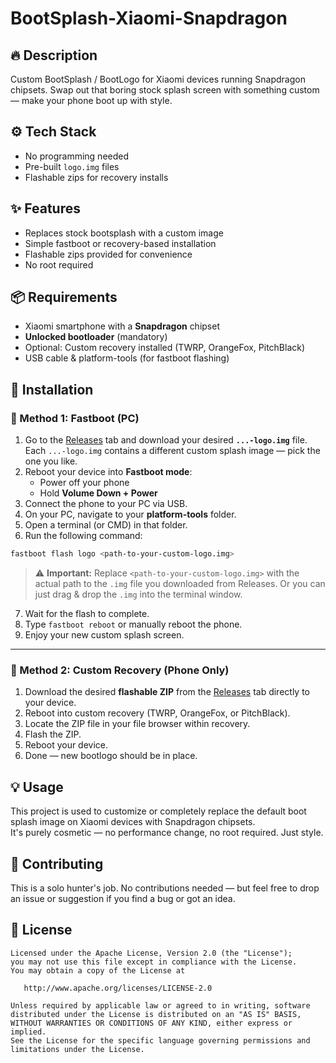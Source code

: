 # BootSplash-Xiaomi-Snapdragon

## 🔥 Description
Custom BootSplash / BootLogo for Xiaomi devices running Snapdragon chipsets. Swap out that boring stock splash screen with something custom — make your phone boot up with style.

## ⚙️ Tech Stack
- No programming needed
- Pre-built `logo.img` files
- Flashable zips for recovery installs

## ✨ Features
- Replaces stock bootsplash with a custom image
- Simple fastboot or recovery-based installation
- Flashable zips provided for convenience
- No root required

## 📦 Requirements
- Xiaomi smartphone with a **Snapdragon** chipset
- **Unlocked bootloader** (mandatory)
- Optional: Custom recovery installed (TWRP, OrangeFox, PitchBlack)
- USB cable & platform-tools (for fastboot flashing)

## 🚀 Installation

### 🔧 Method 1: Fastboot (PC)
1. Go to the [Releases](../../releases) tab and download your desired **`...-logo.img`** file.  
   Each `...-logo.img` contains a different custom splash image — pick the one you like.
3. Reboot your device into **Fastboot mode**:
   - Power off your phone  
   - Hold **Volume Down + Power**
4. Connect the phone to your PC via USB.
5. On your PC, navigate to your **platform-tools** folder.
6. Open a terminal (or CMD) in that folder.
7. Run the following command:

```bash
fastboot flash logo <path-to-your-custom-logo.img>
```

> ⚠️ **Important:** Replace `<path-to-your-custom-logo.img>` with the actual path to the `.img` file you downloaded from Releases. Or you can just drag & drop the `.img` into the terminal window.

7. Wait for the flash to complete.
8. Type `fastboot reboot` or manually reboot the phone.
9. Enjoy your new custom splash screen.

---

### 🔧 Method 2: Custom Recovery (Phone Only)
1. Download the desired **flashable ZIP** from the [Releases](../../releases) tab directly to your device.
2. Reboot into custom recovery (TWRP, OrangeFox, or PitchBlack).
3. Locate the ZIP file in your file browser within recovery.
4. Flash the ZIP.
5. Reboot your device.
6. Done — new bootlogo should be in place.

## 💡 Usage
This project is used to customize or completely replace the default boot splash image on Xiaomi devices with Snapdragon chipsets.  
It's purely cosmetic — no performance change, no root required. Just style.

## 🤝 Contributing
This is a solo hunter's job. No contributions needed — but feel free to drop an issue or suggestion if you find a bug or got an idea.

## 📜 License
```
Licensed under the Apache License, Version 2.0 (the "License");
you may not use this file except in compliance with the License.
You may obtain a copy of the License at

   http://www.apache.org/licenses/LICENSE-2.0

Unless required by applicable law or agreed to in writing, software
distributed under the License is distributed on an "AS IS" BASIS,
WITHOUT WARRANTIES OR CONDITIONS OF ANY KIND, either express or implied.
See the License for the specific language governing permissions and
limitations under the License.
```
